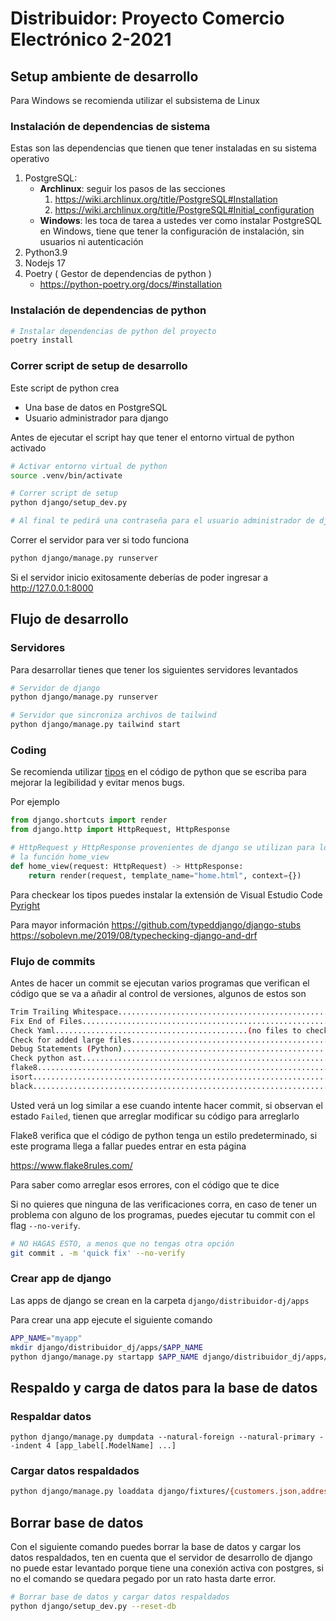 # Distribuidor: Proyecto Comercio Electrónico 2-2021

## Setup ambiente de desarrollo
Para Windows se recomienda utilizar el subsistema de Linux

### Instalación de dependencias de sistema
Estas son las dependencias que tienen que tener instaladas en su sistema operativo
1. PostgreSQL:
   - **Archlinux**: seguir los pasos de las secciones
     1. https://wiki.archlinux.org/title/PostgreSQL#Installation
     2. https://wiki.archlinux.org/title/PostgreSQL#Initial_configuration
   - **Windows**: les toca de tarea a ustedes ver como instalar PostgreSQL en Windows, tiene que tener la configuración de instalación, sin usuarios ni autenticación
2. Python3.9
3. Nodejs 17
4. Poetry ( Gestor de dependencias de python )
   - https://python-poetry.org/docs/#installation

### Instalación de dependencias de python

```sh
# Instalar dependencias de python del proyecto
poetry install
```

### Correr script de setup de desarrollo
Este script de python crea
- Una base de datos en PostgreSQL
- Usuario administrador para django

Antes de ejecutar el script hay que tener el entorno virtual de python activado

```bash
# Activar entorno virtual de python
source .venv/bin/activate

# Correr script de setup
python django/setup_dev.py

# Al final te pedirá una contraseña para el usuario administrador de django
```
Correr el servidor para ver si todo funciona

```bash
python django/manage.py runserver
```

Si el servidor inicio exitosamente deberías de poder ingresar a http://127.0.0.1:8000

## Flujo de desarrollo

### Servidores
Para desarrollar tienes que tener los siguientes servidores levantados

```bash
# Servidor de django
python django/manage.py runserver

# Servidor que sincroniza archivos de tailwind
python django/manage.py tailwind start
```
### Coding
Se recomienda utilizar [tipos](https://docs.python.org/3/library/typing.html) en el código de python que se escriba para mejorar la legibilidad y evitar menos bugs.

Por ejemplo

```py
from django.shortcuts import render
from django.http import HttpRequest, HttpResponse

# HttpRequest y HttpResponse provenientes de django se utilizan para los tipos de
# la función home_view
def home_view(request: HttpRequest) -> HttpResponse:
    return render(request, template_name="home.html", context={})
```

Para checkear los tipos puedes instalar la extensión de Visual Estudio Code [Pyright](https://github.com/microsoft/pyright#vs-code-integration)

Para mayor información
https://github.com/typeddjango/django-stubs
https://sobolevn.me/2019/08/typechecking-django-and-drf


### Flujo de commits
Antes de hacer un commit se ejecutan varios programas que verifican el código que se va a añadir al control de versiones, algunos de estos son

```bash
Trim Trailing Whitespace.................................................Passed
Fix End of Files.........................................................Passed
Check Yaml...........................................(no files to check)Skipped
Check for added large files..............................................Passed
Debug Statements (Python)................................................Passed
Check python ast.........................................................Passed
flake8...................................................................Passed
isort....................................................................Passed
black....................................................................Passed
```

Usted verá un log similar a ese cuando intente hacer commit, si observan el estado `Failed`, tienen que arreglar modificar su código para arreglarlo

Flake8 verifica que el código de python tenga un estilo predeterminado, si este programa llega a fallar puedes entrar en esta página

https://www.flake8rules.com/

Para saber como arreglar esos errores, con el código que te dice

Si no quieres que ninguna de las verificaciones corra, en caso de tener un problema con alguno de los programas, puedes ejecutar tu commit con el flag `--no-verify`.

```bash
# NO HAGAS ESTO, a menos que no tengas otra opción
git commit . -m 'quick fix' --no-verify
```

### Crear app de django
Las apps de django se crean en la carpeta `django/distribuidor-dj/apps`

Para crear una app ejecute el siguiente comando

```bash
APP_NAME="myapp"
mkdir django/distribuidor_dj/apps/$APP_NAME
python django/manage.py startapp $APP_NAME django/distribuidor_dj/apps/$APP_NAME
```

## Respaldo y carga de datos para la base de datos
### Respaldar datos

```
python django/manage.py dumpdata --natural-foreign --natural-primary --indent 4 [app_label[.ModelName] ...]
```

### Cargar datos respaldados

```bash
python django/manage.py loaddata django/fixtures/{customers.json,address-standalone.json,products-standalone.json,shipments.json,invoices.json}
```

## Borrar base de datos
Con el siguiente comando puedes borrar la base de datos y cargar los datos respaldados, ten en cuenta que el servidor de desarrollo de django no puede estar levantado porque tiene una conexión activa con postgres, si no el comando se quedara pegado por un rato hasta darte error.

```bash
# Borrar base de datos y cargar datos respaldados
python django/setup_dev.py --reset-db
```
